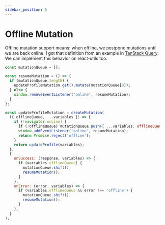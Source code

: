 ```yaml
---
sidebar_position: 5
---
```


# Offline Mutation

Offline mutation support means: when offline, we postpone mutations until we are back online.
I got that definition from an example in [TanStack Query](https://tanstack.com/query/latest/docs/react/examples/react/offline).
We can implement this behavior on react-utils too.

```jsx
const mutationQueue = [];

const resumeMutation = () => {
  if (mutationQueue.length) {
    updateProfileMutation.get().mutate(mutationQueue[0]);
  } else {
    window.removeEventListener('online', resumeMutation);
  }
};

const updateProfileMutation = createMutation(
  ({ offlineQueue, ...variables }) => {
    if (!navigator.onLine) {
      if (!offlineQueue) mutationQueue.push({ ...variables, offlineQueue: true });
      window.addEventListener('online', resumeMutation);
      return Promise.reject('offline');
    }
    return updateProfile(variables);
  },
  {
    onSuccess: (response, variables) => {
      if (variables.offlineQueue) {
        mutationQueue.shift();
        resumeMutation();
      }
    },
    onError: (error, variables) => {
      if (variables.offlineQueue && error !== 'offline') {
        mutationQueue.shift();
        resumeMutation();
      }
    },
  }
);
```